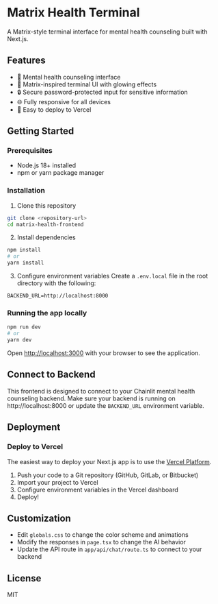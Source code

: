 # Matrix Health Terminal

A Matrix-style terminal interface for mental health counseling built with Next.js.

## Features

- 🧠 Mental health counseling interface
- 🔮 Matrix-inspired terminal UI with glowing effects
- 🔒 Secure password-protected input for sensitive information
- 🌐 Fully responsive for all devices
- 🚀 Easy to deploy to Vercel

## Getting Started

### Prerequisites

- Node.js 18+ installed
- npm or yarn package manager

### Installation

1. Clone this repository
```bash
git clone <repository-url>
cd matrix-health-frontend
```

2. Install dependencies
```bash
npm install
# or
yarn install
```

3. Configure environment variables
Create a `.env.local` file in the root directory with the following:
```
BACKEND_URL=http://localhost:8000
```

### Running the app locally

```bash
npm run dev
# or
yarn dev
```

Open [http://localhost:3000](http://localhost:3000) with your browser to see the application.

## Connect to Backend

This frontend is designed to connect to your Chainlit mental health counseling backend. Make sure your backend is running on http://localhost:8000 or update the `BACKEND_URL` environment variable.

## Deployment

### Deploy to Vercel

The easiest way to deploy your Next.js app is to use the [Vercel Platform](https://vercel.com/new).

1. Push your code to a Git repository (GitHub, GitLab, or Bitbucket)
2. Import your project to Vercel
3. Configure environment variables in the Vercel dashboard
4. Deploy!

## Customization

- Edit `globals.css` to change the color scheme and animations
- Modify the responses in `page.tsx` to change the AI behavior
- Update the API route in `app/api/chat/route.ts` to connect to your backend

## License

MIT
